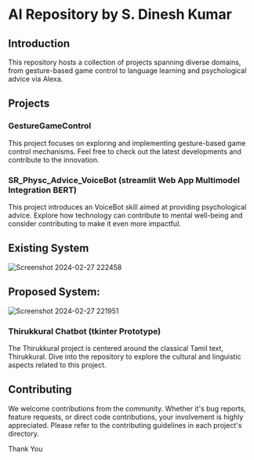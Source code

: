 # AI Repository by S. Dinesh Kumar


## Introduction

This repository hosts a collection of projects spanning diverse domains, from gesture-based game control to language learning and psychological advice via Alexa.

## Projects

### GestureGameControl

This project focuses on exploring and implementing gesture-based game control mechanisms. Feel free to check out the latest developments and contribute to the innovation.


### SR_Physc_Advice_VoiceBot (streamlit Web App  Multimodel Integration BERT) 

This project introduces an VoiceBot skill aimed at providing psychological advice. Explore how technology can contribute to mental well-being and consider contributing to make it even more impactful.

## Existing System
![Screenshot 2024-02-27 222458](https://github.com/SDineshKumar1304/AI/assets/125432987/7046c8fd-e644-4a54-9c4d-dfecfd6a8076)

## Proposed System:
![Screenshot 2024-02-27 221951](https://github.com/SDineshKumar1304/AI/assets/125432987/c5f4d3f2-9a77-47e2-aeb2-208183604ac0)



### Thirukkural Chatbot (tkinter Prototype)

The Thirukkural project is centered around the classical Tamil text, Thirukkural. Dive into the repository to explore the cultural and linguistic aspects related to this project.


## Contributing

We welcome contributions from the community. Whether it's bug reports, feature requests, or direct code contributions, your involvement is highly appreciated. Please refer to the contributing guidelines in each project's directory.

Thank You

